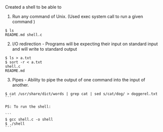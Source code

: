 Created a shell to be able to 

1) Run any command of Unix. (Used exec system call to run a given command )

```
$ ls
README.md shell.c
```

2) I/O redirection - Programs will be expecting their input on standard input and will write to standard output

```
$ ls > a.txt
$ sort -r < a.txt
shell.c
README.md
```

3) Pipes - Ability to pipe the output of one command into the input of another.

````
$ cat /usr/share/dict/words | grep cat | sed s/cat/dog/ > doggerel.txt
```

PS: To run the shell:

```
$ gcc shell.c -o shell
$ ./shell
```
